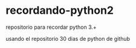 # recordando-python2
repositorio para recordar python 3.+
 
usando el repositorio 30 dias de python de github